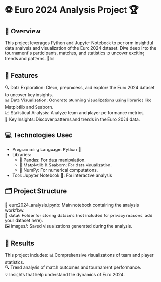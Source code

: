 #  ⚽ Euro 2024 Analysis Project 🏆
## 🌟 Overview
This project leverages Python and Jupyter Notebook to perform insightful data analysis and visualization of the Euro 2024 dataset. Dive deep into the tournament's participants, matches, and statistics to uncover exciting trends and patterns. 🧐📊

## 🚀 Features
🔍 Data Exploration: Clean, preprocess, and explore the Euro 2024 dataset to uncover key insights.   
📊 Data Visualization: Generate stunning visualizations using libraries like Matplotlib and Seaborn.   
📈 Statistical Analysis: Analyze team and player performance metrics.   
🎯 Key Insights: Discover patterns and trends in the Euro 2024 data.    

## 💻 Technologies Used
- Programming Language: Python 🐍  
- Libraries:  
  - 📂 Pandas: For data manipulation.  
  - 🎨 Matplotlib & Seaborn: For data visualization.  
  - 🔢 NumPy: For numerical computations.  
- Tool: Jupyter Notebook 📓: For interactive analysis  

## 🗂️ Project Structure
📘 euro2024_analysis.ipynb: Main notebook containing the analysis workflow.   
📂 data/: Folder for storing datasets (not included for privacy reasons; add your dataset here).   
🖼️ images/: Saved visualizations generated during the analysis.   
## 🎉 Results  
This project includes:
📊 Comprehensive visualizations of team and player statistics.  
🔍 Trend analysis of match outcomes and tournament performance.   
💡 Insights that help understand the dynamics of Euro 2024.   



